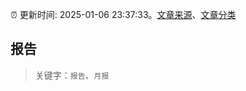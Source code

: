 :alarm_clock: 更新时间: 2025-01-06 23:37:33。[文章来源](/README.md)、[文章分类](/TAGS.md)

## 报告


> 关键字：`报告`、`月报`



